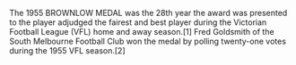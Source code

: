 The 1955 BROWNLOW MEDAL was the 28th year the award was presented to the player adjudged the fairest and best player during the Victorian Football League (VFL) home and away season.[1] Fred Goldsmith of the South Melbourne Football Club won the medal by polling twenty-one votes during the 1955 VFL season.[2]

